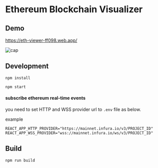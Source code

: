 # Ethereum Blockchain Visualizer

## Demo
https://eth-viewer-ff098.web.app/

![cap](https://user-images.githubusercontent.com/3281804/124370766-cfe4c600-dcb5-11eb-9a59-d72e0961f735.png)

## Development

```
npm install

npm start
```

#### subscribe ethereum real-time events

you need to set HTTP and WSS provider url to `.env` file as below.

example  
```
REACT_APP_HTTP_PROVIDER="https://mainnet.infura.io/v3/PROJECT_ID"
REACT_APP_WSS_PROVIDER="wss://mainnet.infura.io/ws/v3/PROJECT_ID"
```

## Build

```
npm run build
```

